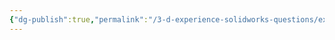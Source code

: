 ```yaml
---
{"dg-publish":true,"permalink":"/3-d-experience-solidworks-questions/exporting-dwg-auto-cad-files-showing-lines/"}
---
```


